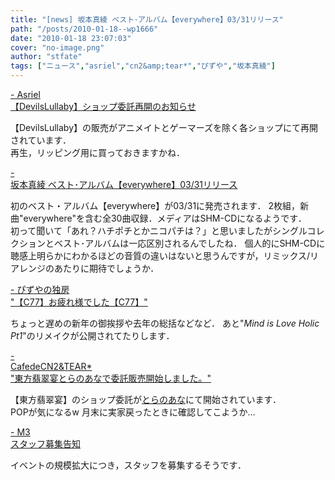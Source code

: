 ```yaml
---
title: "[news] 坂本真綾 ベスト･アルバム【everywhere】03/31リリース"
path: "/posts/2010-01-18--wp1666"
date: "2010-01-18 23:07:03"
cover: "no-image.png"
author: "stfate"
tags: ["ニュース","asriel","cn2&amp;tear*","ぴずや","坂本真綾"]
---
```


<style type="text/css">
<!--
p {white-space: pre-wrap};
-->
</style>

<a  href="http://www.asriel.jp/m/" target="_blank">- Asriel 【DevilsLullaby】ショップ委託再開のお知らせ</a>
<div >【DevilsLullaby】の販売がアニメイトとゲーマーズを除く各ショップにて再開されています．
<div >再生，リッピング用に買っておきますかね．</div></div>

<a  href="http://www.jvcmusic.co.jp/maaya/news/index.html" target="_blank">- 坂本真綾 ベスト･アルバム【everywhere】03/31リリース</a>
<div >初のベスト・アルバム【everywhere】が03/31に発売されます．
2枚組，新曲"everywhere"を含む全30曲収録．メディアはSHM-CDになるようです．
<div >初って聞いて「あれ？ハチポチとかニコパチは？」と思いましたがシングルコレクションとベスト･アルバムは一応区別されるんでしたね．
個人的にSHM-CDに聴感上明らかにわかるほどの音質の違いはないと思うんですが，リミックス/リアレンジのあたりに期待でしょうか．</div></div>

<a  href="http://www.pizuya.com/" target="_blank">- ぴずやの独房 "【C77】お疲れ様でした【C77】"</a>
<div >ちょっと遅めの新年の御挨拶や去年の総括などなど．
あと"<em>Mind is Love Holic Pt1</em>"のリメイクが公開されてたりします．</div>

<a  href="http://mure.sakura.ne.jp/cn2/ohanamibanzai.htm" target="_blank">- CafedeCN2&TEAR* "東方翡翠宴とらのあなで委託販売開始しました。"</a>
<div >【東方翡翠宴】のショップ委託が<a href="http://www.toranoana.jp/mailorder/article/04/0010/21/06/040010210641.html" target="_blank">とらのあな</a>にて開始されています．
<div >POPが気になるw 月末に実家戻ったときに確認してこようか…</div></div>

<a  href="http://www.m3net.jp/" target="_blank">- M3 スタッフ募集告知</a>
<div >イベントの規模拡大につき，スタッフを募集するそうです．</div>
